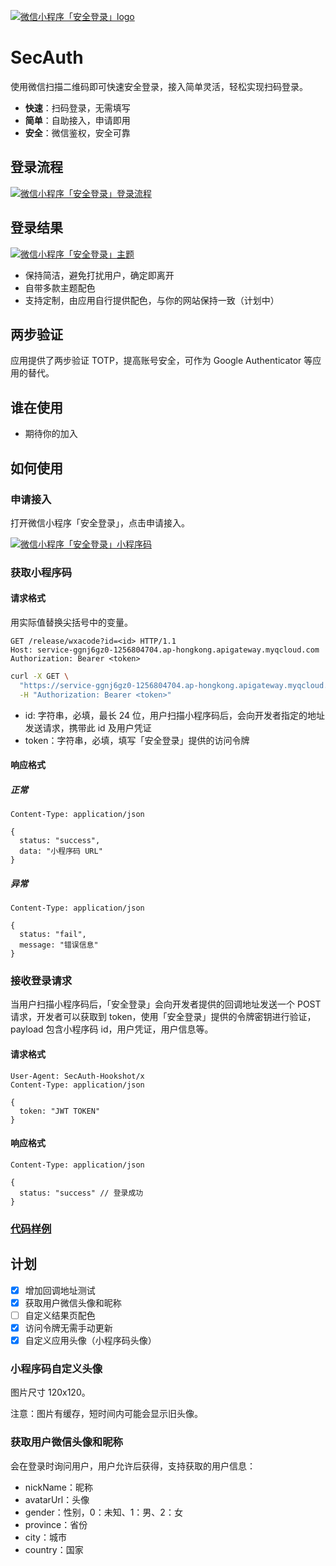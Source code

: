 [![微信小程序「安全登录」logo](https://cdn.jsdelivr.net/gh/secauth/docs@master/assets/secauth-logo.png)](https://github.com/secauth/docs)

# SecAuth

使用微信扫描二维码即可快速安全登录，接入简单灵活，轻松实现扫码登录。

- **快速**：扫码登录，无需填写
- **简单**：自助接入，申请即用
- **安全**：微信鉴权，安全可靠

## 登录流程

[![微信小程序「安全登录」登录流程](https://cdn.jsdelivr.net/gh/secauth/docs@master/assets/secauth-flow.png)](https://github.com/secauth/docs)

## 登录结果

[![微信小程序「安全登录」主题](https://cdn.jsdelivr.net/gh/secauth/docs@master/assets/secauth-theme.jpg)](https://github.com/secauth/docs)

- 保持简洁，避免打扰用户，确定即离开
- 自带多款主题配色
- 支持定制，由应用自行提供配色，与你的网站保持一致（计划中）

## 两步验证

应用提供了两步验证 TOTP，提高账号安全，可作为 Google Authenticator 等应用的替代。

## 谁在使用

- 期待你的加入

## 如何使用

### 申请接入

打开微信小程序「安全登录」，点击申请接入。

[![微信小程序「安全登录」小程序码](https://cdn.jsdelivr.net/gh/secauth/docs@master/assets/secauth-wxacode.png)](https://github.com/secauth/docs)

### 获取小程序码

#### 请求格式

用实际值替换尖括号中的变量。

```http
GET /release/wxacode?id=<id> HTTP/1.1
Host: service-ggnj6gz0-1256804704.ap-hongkong.apigateway.myqcloud.com
Authorization: Bearer <token>
```

```sh
curl -X GET \
  "https://service-ggnj6gz0-1256804704.ap-hongkong.apigateway.myqcloud.com/release/wxacode?id=<id>" \
  -H "Authorization: Bearer <token>"
```

- id: 字符串，必填，最长 24 位，用户扫描小程序码后，会向开发者指定的地址发送请求，携带此 id 及用户凭证
- token：字符串，必填，填写「安全登录」提供的访问令牌

#### 响应格式

##### 正常
```
Content-Type: application/json

{
  status: "success",
  data: "小程序码 URL"
}
```
##### 异常
```
Content-Type: application/json

{
  status: "fail",
  message: "错误信息"
}
```

### 接收登录请求

当用户扫描小程序码后，「安全登录」会向开发者提供的回调地址发送一个 POST 请求，开发者可以获取到 token，使用「安全登录」提供的令牌密钥进行验证，payload 包含小程序码 id，用户凭证，用户信息等。

#### 请求格式
```
User-Agent: SecAuth-Hookshot/x
Content-Type: application/json

{
  token: "JWT TOKEN"
}
```
#### 响应格式

```
Content-Type: application/json

{
  status: "success" // 登录成功
}
```

### [代码样例](/samples)

## 计划

- [x] 增加回调地址测试
- [x] 获取用户微信头像和昵称
- [ ] 自定义结果页配色
- [x] 访问令牌无需手动更新
- [x] 自定义应用头像（小程序码头像）

### 小程序码自定义头像

图片尺寸 120x120。

注意：图片有缓存，短时间内可能会显示旧头像。

### 获取用户微信头像和昵称

会在登录时询问用户，用户允许后获得，支持获取的用户信息：

- nickName：昵称
- avatarUrl：头像
- gender：性别，0：未知、1：男、2：女
- province：省份
- city：城市
- country：国家

